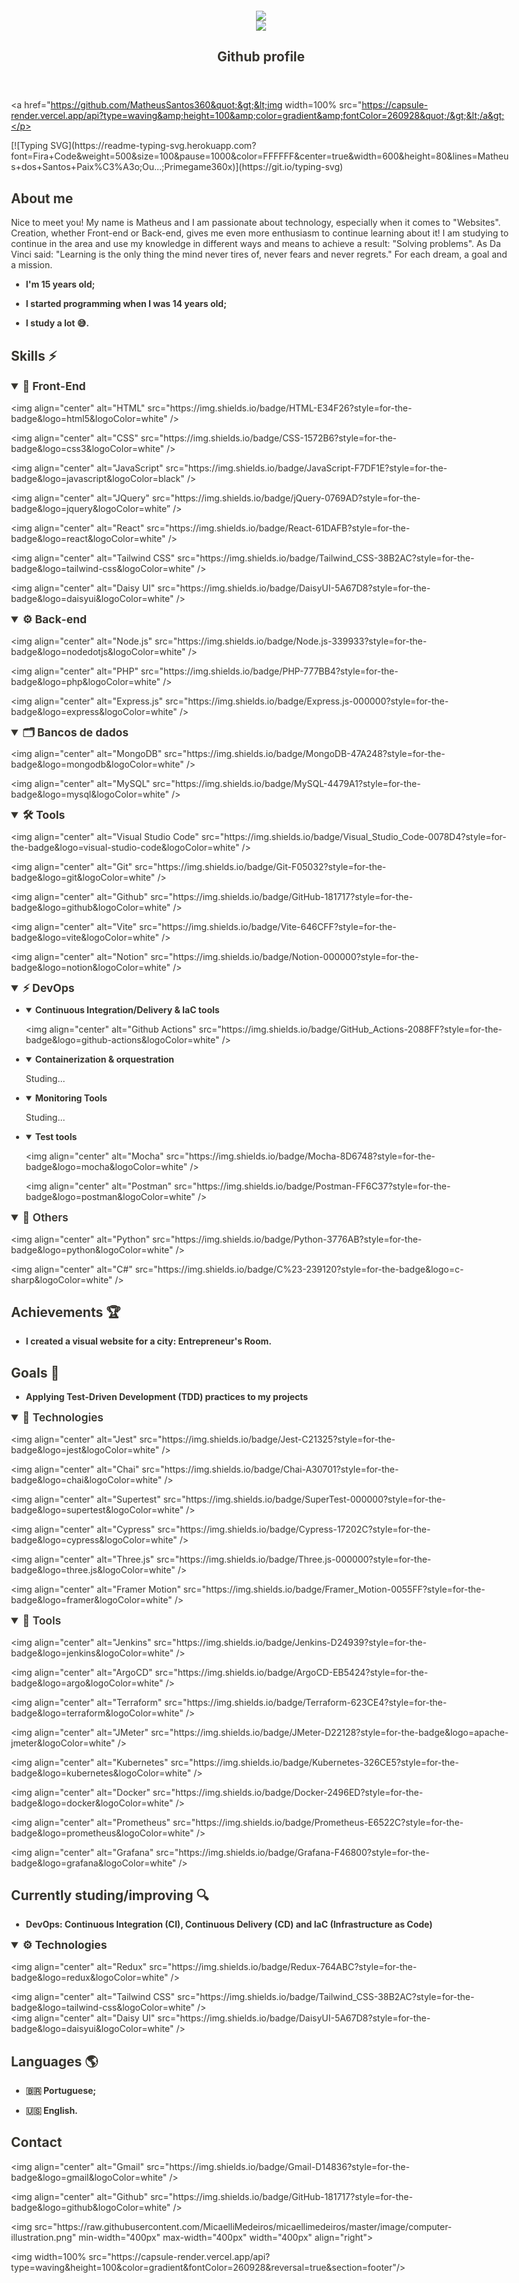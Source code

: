 <html><head><meta http-equiv="Content-Type" content="text/html; charset=utf-8"/><title>Github profile</title><style>
/* cspell:disable-file */
/* webkit printing magic: print all background colors */
html {
	-webkit-print-color-adjust: exact;
}
* {
	box-sizing: border-box;
	-webkit-print-color-adjust: exact;
}

html,
body {
	margin: 0;
	padding: 0;
}
@media only screen {
	body {
		margin: 2em auto;
		max-width: 900px;
		color: rgb(55, 53, 47);
	}
}

body {
	line-height: 1.5;
	white-space: pre-wrap;
}

a,
a.visited {
	color: inherit;
	text-decoration: underline;
}

.pdf-relative-link-path {
	font-size: 80%;
	color: #444;
}

h1,
h2,
h3 {
	letter-spacing: -0.01em;
	line-height: 1.2;
	font-weight: 600;
	margin-bottom: 0;
}

.page-title {
	font-size: 2.5rem;
	font-weight: 700;
	margin-top: 0;
	margin-bottom: 0.75em;
}

h1 {
	font-size: 1.875rem;
	margin-top: 1.875rem;
}

h2 {
	font-size: 1.5rem;
	margin-top: 1.5rem;
}

h3 {
	font-size: 1.25rem;
	margin-top: 1.25rem;
}

.source {
	border: 1px solid #ddd;
	border-radius: 3px;
	padding: 1.5em;
	word-break: break-all;
}

.callout {
	border-radius: 3px;
	padding: 1rem;
}

figure {
	margin: 1.25em 0;
	page-break-inside: avoid;
}

figcaption {
	opacity: 0.5;
	font-size: 85%;
	margin-top: 0.5em;
}

mark {
	background-color: transparent;
}

.indented {
	padding-left: 1.5em;
}

hr {
	background: transparent;
	display: block;
	width: 100%;
	height: 1px;
	visibility: visible;
	border: none;
	border-bottom: 1px solid rgba(55, 53, 47, 0.09);
}

img {
	max-width: 100%;
}

@media only print {
	img {
		max-height: 100vh;
		object-fit: contain;
	}
}

@page {
	margin: 1in;
}

.collection-content {
	font-size: 0.875rem;
}

.column-list {
	display: flex;
	justify-content: space-between;
}

.column {
	padding: 0 1em;
}

.column:first-child {
	padding-left: 0;
}

.column:last-child {
	padding-right: 0;
}

.table_of_contents-item {
	display: block;
	font-size: 0.875rem;
	line-height: 1.3;
	padding: 0.125rem;
}

.table_of_contents-indent-1 {
	margin-left: 1.5rem;
}

.table_of_contents-indent-2 {
	margin-left: 3rem;
}

.table_of_contents-indent-3 {
	margin-left: 4.5rem;
}

.table_of_contents-link {
	text-decoration: none;
	opacity: 0.7;
	border-bottom: 1px solid rgba(55, 53, 47, 0.18);
}

table,
th,
td {
	border: 1px solid rgba(55, 53, 47, 0.09);
	border-collapse: collapse;
}

table {
	border-left: none;
	border-right: none;
}

th,
td {
	font-weight: normal;
	padding: 0.25em 0.5em;
	line-height: 1.5;
	min-height: 1.5em;
	text-align: left;
}

th {
	color: rgba(55, 53, 47, 0.6);
}

ol,
ul {
	margin: 0;
	margin-block-start: 0.6em;
	margin-block-end: 0.6em;
}

li > ol:first-child,
li > ul:first-child {
	margin-block-start: 0.6em;
}

ul > li {
	list-style: disc;
}

ul.to-do-list {
	padding-inline-start: 0;
}

ul.to-do-list > li {
	list-style: none;
}

.to-do-children-checked {
	text-decoration: line-through;
	opacity: 0.375;
}

ul.toggle > li {
	list-style: none;
}

ul {
	padding-inline-start: 1.7em;
}

ul > li {
	padding-left: 0.1em;
}

ol {
	padding-inline-start: 1.6em;
}

ol > li {
	padding-left: 0.2em;
}

.mono ol {
	padding-inline-start: 2em;
}

.mono ol > li {
	text-indent: -0.4em;
}

.toggle {
	padding-inline-start: 0em;
	list-style-type: none;
}

/* Indent toggle children */
.toggle > li > details {
	padding-left: 1.7em;
}

.toggle > li > details > summary {
	margin-left: -1.1em;
}

.selected-value {
	display: inline-block;
	padding: 0 0.5em;
	background: rgba(206, 205, 202, 0.5);
	border-radius: 3px;
	margin-right: 0.5em;
	margin-top: 0.3em;
	margin-bottom: 0.3em;
	white-space: nowrap;
}

.collection-title {
	display: inline-block;
	margin-right: 1em;
}

.page-description {
    margin-bottom: 2em;
}

.simple-table {
	margin-top: 1em;
	font-size: 0.875rem;
	empty-cells: show;
}
.simple-table td {
	height: 29px;
	min-width: 120px;
}

.simple-table th {
	height: 29px;
	min-width: 120px;
}

.simple-table-header-color {
	background: rgb(247, 246, 243);
	color: black;
}
.simple-table-header {
	font-weight: 500;
}

time {
	opacity: 0.5;
}

.icon {
	display: inline-block;
	max-width: 1.2em;
	max-height: 1.2em;
	text-decoration: none;
	vertical-align: text-bottom;
	margin-right: 0.5em;
}

img.icon {
	border-radius: 3px;
}

.user-icon {
	width: 1.5em;
	height: 1.5em;
	border-radius: 100%;
	margin-right: 0.5rem;
}

.user-icon-inner {
	font-size: 0.8em;
}

.text-icon {
	border: 1px solid #000;
	text-align: center;
}

.page-cover-image {
	display: block;
	object-fit: cover;
	width: 100%;
	max-height: 30vh;
}

.page-header-icon {
	font-size: 3rem;
	margin-bottom: 1rem;
}

.page-header-icon-with-cover {
	margin-top: -0.72em;
	margin-left: 0.07em;
}

.page-header-icon img {
	border-radius: 3px;
}

.link-to-page {
	margin: 1em 0;
	padding: 0;
	border: none;
	font-weight: 500;
}

p > .user {
	opacity: 0.5;
}

td > .user,
td > time {
	white-space: nowrap;
}

input[type="checkbox"] {
	transform: scale(1.5);
	margin-right: 0.6em;
	vertical-align: middle;
}

p {
	margin-top: 0.5em;
	margin-bottom: 0.5em;
}

.image {
	border: none;
	margin: 1.5em 0;
	padding: 0;
	border-radius: 0;
	text-align: center;
}

.code,
code {
	background: rgba(135, 131, 120, 0.15);
	border-radius: 3px;
	padding: 0.2em 0.4em;
	border-radius: 3px;
	font-size: 85%;
	tab-size: 2;
}

code {
	color: #eb5757;
}

.code {
	padding: 1.5em 1em;
}

.code-wrap {
	white-space: pre-wrap;
	word-break: break-all;
}

.code > code {
	background: none;
	padding: 0;
	font-size: 100%;
	color: inherit;
}

blockquote {
	font-size: 1.25em;
	margin: 1em 0;
	padding-left: 1em;
	border-left: 3px solid rgb(55, 53, 47);
}

.bookmark {
	text-decoration: none;
	max-height: 8em;
	padding: 0;
	display: flex;
	width: 100%;
	align-items: stretch;
}

.bookmark-title {
	font-size: 0.85em;
	overflow: hidden;
	text-overflow: ellipsis;
	height: 1.75em;
	white-space: nowrap;
}

.bookmark-text {
	display: flex;
	flex-direction: column;
}

.bookmark-info {
	flex: 4 1 180px;
	padding: 12px 14px 14px;
	display: flex;
	flex-direction: column;
	justify-content: space-between;
}

.bookmark-image {
	width: 33%;
	flex: 1 1 180px;
	display: block;
	position: relative;
	object-fit: cover;
	border-radius: 1px;
}

.bookmark-description {
	color: rgba(55, 53, 47, 0.6);
	font-size: 0.75em;
	overflow: hidden;
	max-height: 4.5em;
	word-break: break-word;
}

.bookmark-href {
	font-size: 0.75em;
	margin-top: 0.25em;
}

.sans { font-family: ui-sans-serif, -apple-system, BlinkMacSystemFont, "Segoe UI Variable Display", "Segoe UI", Helvetica, "Apple Color Emoji", Arial, sans-serif, "Segoe UI Emoji", "Segoe UI Symbol"; }
.code { font-family: "SFMono-Regular", Menlo, Consolas, "PT Mono", "Liberation Mono", Courier, monospace; }
.serif { font-family: Lyon-Text, Georgia, ui-serif, serif; }
.mono { font-family: iawriter-mono, Nitti, Menlo, Courier, monospace; }
.pdf .sans { font-family: Inter, ui-sans-serif, -apple-system, BlinkMacSystemFont, "Segoe UI Variable Display", "Segoe UI", Helvetica, "Apple Color Emoji", Arial, sans-serif, "Segoe UI Emoji", "Segoe UI Symbol", 'Twemoji', 'Noto Color Emoji', 'Noto Sans CJK JP'; }
.pdf:lang(zh-CN) .sans { font-family: Inter, ui-sans-serif, -apple-system, BlinkMacSystemFont, "Segoe UI Variable Display", "Segoe UI", Helvetica, "Apple Color Emoji", Arial, sans-serif, "Segoe UI Emoji", "Segoe UI Symbol", 'Twemoji', 'Noto Color Emoji', 'Noto Sans CJK SC'; }
.pdf:lang(zh-TW) .sans { font-family: Inter, ui-sans-serif, -apple-system, BlinkMacSystemFont, "Segoe UI Variable Display", "Segoe UI", Helvetica, "Apple Color Emoji", Arial, sans-serif, "Segoe UI Emoji", "Segoe UI Symbol", 'Twemoji', 'Noto Color Emoji', 'Noto Sans CJK TC'; }
.pdf:lang(ko-KR) .sans { font-family: Inter, ui-sans-serif, -apple-system, BlinkMacSystemFont, "Segoe UI Variable Display", "Segoe UI", Helvetica, "Apple Color Emoji", Arial, sans-serif, "Segoe UI Emoji", "Segoe UI Symbol", 'Twemoji', 'Noto Color Emoji', 'Noto Sans CJK KR'; }
.pdf .code { font-family: Source Code Pro, "SFMono-Regular", Menlo, Consolas, "PT Mono", "Liberation Mono", Courier, monospace, 'Twemoji', 'Noto Color Emoji', 'Noto Sans Mono CJK JP'; }
.pdf:lang(zh-CN) .code { font-family: Source Code Pro, "SFMono-Regular", Menlo, Consolas, "PT Mono", "Liberation Mono", Courier, monospace, 'Twemoji', 'Noto Color Emoji', 'Noto Sans Mono CJK SC'; }
.pdf:lang(zh-TW) .code { font-family: Source Code Pro, "SFMono-Regular", Menlo, Consolas, "PT Mono", "Liberation Mono", Courier, monospace, 'Twemoji', 'Noto Color Emoji', 'Noto Sans Mono CJK TC'; }
.pdf:lang(ko-KR) .code { font-family: Source Code Pro, "SFMono-Regular", Menlo, Consolas, "PT Mono", "Liberation Mono", Courier, monospace, 'Twemoji', 'Noto Color Emoji', 'Noto Sans Mono CJK KR'; }
.pdf .serif { font-family: PT Serif, Lyon-Text, Georgia, ui-serif, serif, 'Twemoji', 'Noto Color Emoji', 'Noto Serif CJK JP'; }
.pdf:lang(zh-CN) .serif { font-family: PT Serif, Lyon-Text, Georgia, ui-serif, serif, 'Twemoji', 'Noto Color Emoji', 'Noto Serif CJK SC'; }
.pdf:lang(zh-TW) .serif { font-family: PT Serif, Lyon-Text, Georgia, ui-serif, serif, 'Twemoji', 'Noto Color Emoji', 'Noto Serif CJK TC'; }
.pdf:lang(ko-KR) .serif { font-family: PT Serif, Lyon-Text, Georgia, ui-serif, serif, 'Twemoji', 'Noto Color Emoji', 'Noto Serif CJK KR'; }
.pdf .mono { font-family: PT Mono, iawriter-mono, Nitti, Menlo, Courier, monospace, 'Twemoji', 'Noto Color Emoji', 'Noto Sans Mono CJK JP'; }
.pdf:lang(zh-CN) .mono { font-family: PT Mono, iawriter-mono, Nitti, Menlo, Courier, monospace, 'Twemoji', 'Noto Color Emoji', 'Noto Sans Mono CJK SC'; }
.pdf:lang(zh-TW) .mono { font-family: PT Mono, iawriter-mono, Nitti, Menlo, Courier, monospace, 'Twemoji', 'Noto Color Emoji', 'Noto Sans Mono CJK TC'; }
.pdf:lang(ko-KR) .mono { font-family: PT Mono, iawriter-mono, Nitti, Menlo, Courier, monospace, 'Twemoji', 'Noto Color Emoji', 'Noto Sans Mono CJK KR'; }
.highlight-default {
	color: rgba(55, 53, 47, 1);
}
.highlight-gray {
	color: rgba(120, 119, 116, 1);
	fill: rgba(120, 119, 116, 1);
}
.highlight-brown {
	color: rgba(159, 107, 83, 1);
	fill: rgba(159, 107, 83, 1);
}
.highlight-orange {
	color: rgba(217, 115, 13, 1);
	fill: rgba(217, 115, 13, 1);
}
.highlight-yellow {
	color: rgba(203, 145, 47, 1);
	fill: rgba(203, 145, 47, 1);
}
.highlight-teal {
	color: rgba(68, 131, 97, 1);
	fill: rgba(68, 131, 97, 1);
}
.highlight-blue {
	color: rgba(51, 126, 169, 1);
	fill: rgba(51, 126, 169, 1);
}
.highlight-purple {
	color: rgba(144, 101, 176, 1);
	fill: rgba(144, 101, 176, 1);
}
.highlight-pink {
	color: rgba(193, 76, 138, 1);
	fill: rgba(193, 76, 138, 1);
}
.highlight-red {
	color: rgba(212, 76, 71, 1);
	fill: rgba(212, 76, 71, 1);
}
.highlight-default_background {
	color: rgba(55, 53, 47, 1);
}
.highlight-gray_background {
	background: rgba(241, 241, 239, 1);
}
.highlight-brown_background {
	background: rgba(244, 238, 238, 1);
}
.highlight-orange_background {
	background: rgba(251, 236, 221, 1);
}
.highlight-yellow_background {
	background: rgba(251, 237, 214, 1);
}
.highlight-teal_background {
	background: rgba(237, 243, 236, 1);
}
.highlight-blue_background {
	background: rgba(231, 243, 248, 1);
}
.highlight-purple_background {
	background: rgba(244, 240, 247, 0.8);
}
.highlight-pink_background {
	background: rgba(249, 238, 243, 0.8);
}
.highlight-red_background {
	background: rgba(253, 235, 236, 1);
}
.block-color-default {
	color: inherit;
	fill: inherit;
}
.block-color-gray {
	color: rgba(120, 119, 116, 1);
	fill: rgba(120, 119, 116, 1);
}
.block-color-brown {
	color: rgba(159, 107, 83, 1);
	fill: rgba(159, 107, 83, 1);
}
.block-color-orange {
	color: rgba(217, 115, 13, 1);
	fill: rgba(217, 115, 13, 1);
}
.block-color-yellow {
	color: rgba(203, 145, 47, 1);
	fill: rgba(203, 145, 47, 1);
}
.block-color-teal {
	color: rgba(68, 131, 97, 1);
	fill: rgba(68, 131, 97, 1);
}
.block-color-blue {
	color: rgba(51, 126, 169, 1);
	fill: rgba(51, 126, 169, 1);
}
.block-color-purple {
	color: rgba(144, 101, 176, 1);
	fill: rgba(144, 101, 176, 1);
}
.block-color-pink {
	color: rgba(193, 76, 138, 1);
	fill: rgba(193, 76, 138, 1);
}
.block-color-red {
	color: rgba(212, 76, 71, 1);
	fill: rgba(212, 76, 71, 1);
}
.block-color-default_background {
	color: inherit;
	fill: inherit;
}
.block-color-gray_background {
	background: rgba(241, 241, 239, 1);
}
.block-color-brown_background {
	background: rgba(244, 238, 238, 1);
}
.block-color-orange_background {
	background: rgba(251, 236, 221, 1);
}
.block-color-yellow_background {
	background: rgba(251, 237, 214, 1);
}
.block-color-teal_background {
	background: rgba(237, 243, 236, 1);
}
.block-color-blue_background {
	background: rgba(231, 243, 248, 1);
}
.block-color-purple_background {
	background: rgba(244, 240, 247, 0.8);
}
.block-color-pink_background {
	background: rgba(249, 238, 243, 0.8);
}
.block-color-red_background {
	background: rgba(253, 235, 236, 1);
}
.select-value-color-uiBlue { background-color: rgba(35, 131, 226, .07); }
.select-value-color-pink { background-color: rgba(245, 224, 233, 1); }
.select-value-color-purple { background-color: rgba(232, 222, 238, 1); }
.select-value-color-green { background-color: rgba(219, 237, 219, 1); }
.select-value-color-gray { background-color: rgba(227, 226, 224, 1); }
.select-value-color-transparentGray { background-color: rgba(227, 226, 224, 0); }
.select-value-color-translucentGray { background-color: rgba(0, 0, 0, 0.06); }
.select-value-color-orange { background-color: rgba(250, 222, 201, 1); }
.select-value-color-brown { background-color: rgba(238, 224, 218, 1); }
.select-value-color-red { background-color: rgba(255, 226, 221, 1); }
.select-value-color-yellow { background-color: rgba(249, 228, 188, 1); }
.select-value-color-blue { background-color: rgba(211, 229, 239, 1); }
.select-value-color-pageGlass { background-color: undefined; }
.select-value-color-washGlass { background-color: undefined; }

.checkbox {
	display: inline-flex;
	vertical-align: text-bottom;
	width: 16;
	height: 16;
	background-size: 16px;
	margin-left: 2px;
	margin-right: 5px;
}

.checkbox-on {
	background-image: url("data:image/svg+xml;charset=UTF-8,%3Csvg%20width%3D%2216%22%20height%3D%2216%22%20viewBox%3D%220%200%2016%2016%22%20fill%3D%22none%22%20xmlns%3D%22http%3A%2F%2Fwww.w3.org%2F2000%2Fsvg%22%3E%0A%3Crect%20width%3D%2216%22%20height%3D%2216%22%20fill%3D%22%2358A9D7%22%2F%3E%0A%3Cpath%20d%3D%22M6.71429%2012.2852L14%204.9995L12.7143%203.71436L6.71429%209.71378L3.28571%206.2831L2%207.57092L6.71429%2012.2852Z%22%20fill%3D%22white%22%2F%3E%0A%3C%2Fsvg%3E");
}

.checkbox-off {
	background-image: url("data:image/svg+xml;charset=UTF-8,%3Csvg%20width%3D%2216%22%20height%3D%2216%22%20viewBox%3D%220%200%2016%2016%22%20fill%3D%22none%22%20xmlns%3D%22http%3A%2F%2Fwww.w3.org%2F2000%2Fsvg%22%3E%0A%3Crect%20x%3D%220.75%22%20y%3D%220.75%22%20width%3D%2214.5%22%20height%3D%2214.5%22%20fill%3D%22white%22%20stroke%3D%22%2336352F%22%20stroke-width%3D%221.5%22%2F%3E%0A%3C%2Fsvg%3E");
}
	
</style></head><body><article id="101a609f-c584-800d-95d9-e51fdfa49b20" class="page sans"><header><img class="page-cover-image" src="https://images.unsplash.com/photo-1489875347897-49f64b51c1f8?ixlib=rb-4.0.3&amp;q=85&amp;fm=jpg&amp;crop=entropy&amp;cs=srgb" style="object-position:center 50%"/><div class="page-header-icon page-header-icon-with-cover"><img class="icon" src="https://encrypted-tbn0.gstatic.com/images?q=tbn:ANd9GcSYnC0c7Mayqdusbi61p9V2WYcyX1Bur2ppChB_zi0APtkrKMwKH24msrXz&amp;s=10"/></div><h1 class="page-title">Github profile</h1><p class="page-description"></p></header><div class="page-body"><p id="101a609f-c584-8099-8ca9-da77af3a1d0d" class="">&lt;a href=&quot;https://github.com/MatheusSantos360&quot;&gt;&lt;img width=100% src=&quot;https://capsule-render.vercel.app/api?type=waving&amp;height=100&amp;color=gradient&amp;fontColor=260928&quot;/&gt;&lt;/a&gt;</p><p id="101a609f-c584-8009-b23e-e8a6e8a2eb52" class="">
</p><p id="714b5727-3ae0-4575-aa90-a8d9bb255928" class="">[![Typing SVG](https://readme-typing-svg.herokuapp.com?font=Fira+Code&amp;weight=500&amp;size=100&amp;pause=1000&amp;color=FFFFFF&amp;center=true&amp;width=600&amp;height=80&amp;lines=Matheus+dos+Santos+Paix%C3%A3o;Ou...;Primegame360x)](https://git.io/typing-svg)</p><p id="101a609f-c584-80d9-901d-cbe782edcb5b" class="">
</p><h1 id="101a609f-c584-80a5-95b3-fe9e94efad4b" class="">About me </h1><p id="101a609f-c584-80ec-9883-f981e9297e05" class="">Nice to meet you! My name is Matheus and I am passionate about technology, especially when it comes to &quot;Websites&quot;. Creation, whether Front-end or Back-end, gives me even more enthusiasm to continue learning about it! I am studying to continue in the area and use my knowledge in different ways and means to achieve a result: &quot;Solving problems&quot;. As Da Vinci said: &quot;Learning is the only thing the mind never tires of, never fears and never regrets.&quot; For each dream, a goal and a mission. </p><p id="945604d6-a976-42a5-b77f-f578071d52fe" class="">
</p><ul id="102a609f-c584-80cc-a081-d148f5bd7d23" class="bulleted-list"><li style="list-style-type:disc"><strong>I&#x27;m 15 years old;</strong></li></ul><ul id="102a609f-c584-800a-a371-ed52b737f9b5" class="bulleted-list"><li style="list-style-type:disc"><strong>I started programming when I was 14 years old;</strong></li></ul><ul id="ff36b298-75c1-4715-86bd-981bc2bbc237" class="bulleted-list"><li style="list-style-type:disc"><strong>I study a lot 😅.</strong></li></ul><p id="102a609f-c584-809b-8ffa-dd723de67861" class="">
</p><h1 id="101a609f-c584-8054-a00f-f43e78691cba" class="">Skills ⚡</h1><details open=""><summary style="font-weight:600;font-size:1.25em;line-height:1.3;margin:0"><strong>🎨 Front</strong>-<strong>End</strong></summary><div class="indented"><p id="101a609f-c584-801c-9a39-fb245d7ccfc7" class="">&lt;img align=&quot;center&quot; alt=&quot;HTML&quot; src=&quot;https://img.shields.io/badge/HTML-E34F26?style=for-the-badge&amp;logo=html5&amp;logoColor=white&quot; /&gt;</p><p id="101a609f-c584-805f-abc4-d291574ad57d" class="">&lt;img align=&quot;center&quot; alt=&quot;CSS&quot; src=&quot;https://img.shields.io/badge/CSS-1572B6?style=for-the-badge&amp;logo=css3&amp;logoColor=white&quot; /&gt;</p><p id="101a609f-c584-80f4-876e-ecfb42e06245" class="">&lt;img align=&quot;center&quot; alt=&quot;JavaScript&quot; src=&quot;https://img.shields.io/badge/JavaScript-F7DF1E?style=for-the-badge&amp;logo=javascript&amp;logoColor=black&quot; /&gt;</p><p id="102a609f-c584-80a2-b6e3-c89d99805c59" class="">&lt;img align=&quot;center&quot; alt=&quot;JQuery&quot; src=&quot;https://img.shields.io/badge/jQuery-0769AD?style=for-the-badge&amp;logo=jquery&amp;logoColor=white” /&gt;</p><p id="101a609f-c584-80bf-bf4e-e8c097f29014" class="">&lt;img align=&quot;center&quot; alt=&quot;React&quot; src=&quot;https://img.shields.io/badge/React-61DAFB?style=for-the-badge&amp;logo=react&amp;logoColor=white&quot; /&gt;</p><p id="101a609f-c584-8002-aab0-d22a507891ef" class="">&lt;img align=&quot;center&quot; alt=&quot;Tailwind CSS&quot; src=&quot;https://img.shields.io/badge/Tailwind_CSS-38B2AC?style=for-the-badge&amp;logo=tailwind-css&amp;logoColor=white&quot; /&gt;</p><p id="101a609f-c584-80fe-a0b3-d9fe752651e1" class="">&lt;img align=&quot;center&quot; alt=&quot;Daisy UI&quot; src=&quot;https://img.shields.io/badge/DaisyUI-5A67D8?style=for-the-badge&amp;logo=daisyui&amp;logoColor=white&quot; /&gt;</p></div></details><details open=""><summary style="font-weight:600;font-size:1.25em;line-height:1.3;margin:0"><strong>⚙️ Back</strong>-<strong>end</strong></summary><div class="indented"><p id="99479f5b-6cc0-4b0f-ad41-22ff581f13f1" class="">&lt;img align=&quot;center&quot; alt=&quot;Node.js&quot; src=&quot;https://img.shields.io/badge/Node.js-339933?style=for-the-badge&amp;logo=nodedotjs&amp;logoColor=white&quot; /&gt;</p><p id="101a609f-c584-807f-9cde-fa3357c13683" class="">&lt;img align=&quot;center&quot; alt=&quot;PHP&quot; src=&quot;https://img.shields.io/badge/PHP-777BB4?style=for-the-badge&amp;logo=php&amp;logoColor=white&quot; /&gt;</p><p id="101a609f-c584-8060-a834-cea217fc6593" class="">&lt;img align=&quot;center&quot; alt=&quot;Express.js&quot; src=&quot;https://img.shields.io/badge/Express.js-000000?style=for-the-badge&amp;logo=express&amp;logoColor=white&quot; /&gt;</p></div></details><details open=""><summary style="font-weight:600;font-size:1.25em;line-height:1.3;margin:0"><strong>🗂 Bancos de dados</strong></summary><div class="indented"><p id="657eda45-9ca3-4aab-be1b-d4d14b967642" class="">&lt;img align=&quot;center&quot; alt=&quot;MongoDB&quot; src=&quot;https://img.shields.io/badge/MongoDB-47A248?style=for-the-badge&amp;logo=mongodb&amp;logoColor=white&quot; /&gt;</p><p id="101a609f-c584-80f5-a0cf-faa8a0ae12e9" class="">&lt;img align=&quot;center&quot; alt=&quot;MySQL&quot; src=&quot;https://img.shields.io/badge/MySQL-4479A1?style=for-the-badge&amp;logo=mysql&amp;logoColor=white&quot; /&gt;</p></div></details><details open=""><summary style="font-weight:600;font-size:1.25em;line-height:1.3;margin:0"><strong>🛠 Tools</strong></summary><div class="indented"><p id="101a609f-c584-803d-8af9-c02b39ecba4e" class="">&lt;img align=&quot;center&quot; alt=&quot;Visual Studio Code&quot; src=&quot;https://img.shields.io/badge/Visual_Studio_Code-0078D4?style=for-the-badge&amp;logo=visual-studio-code&amp;logoColor=white&quot; /&gt;</p><p id="101a609f-c584-800f-8d03-f601045bab6d" class="">&lt;img align=&quot;center&quot; alt=&quot;Git&quot; src=&quot;https://img.shields.io/badge/Git-F05032?style=for-the-badge&amp;logo=git&amp;logoColor=white&quot; /&gt;</p><p id="101a609f-c584-80d2-91c5-fda2bacce5d8" class="">&lt;img align=&quot;center&quot; alt=&quot;Github&quot; src=&quot;https://img.shields.io/badge/GitHub-181717?style=for-the-badge&amp;logo=github&amp;logoColor=white&quot; /&gt;</p><p id="7e320ca5-978d-4247-9e10-99e4f176271f" class="">&lt;img align=&quot;center&quot; alt=&quot;Vite&quot; src=&quot;https://img.shields.io/badge/Vite-646CFF?style=for-the-badge&amp;logo=vite&amp;logoColor=white&quot; /&gt;</p><p id="101a609f-c584-80f4-a0c5-d10cecdc37c4" class="">&lt;img align=&quot;center&quot; alt=&quot;Notion&quot; src=&quot;https://img.shields.io/badge/Notion-000000?style=for-the-badge&amp;logo=notion&amp;logoColor=white&quot; /&gt;</p></div></details><details open=""><summary style="font-weight:600;font-size:1.25em;line-height:1.3;margin:0"><strong>⚡ DevOps</strong></summary><div class="indented"><ul id="101a609f-c584-80cc-acf0-cdeedd9bd856" class="toggle"><li><details open=""><summary><strong>Continuous Integration/Delivery &amp; IaC tools</strong></summary><p id="102a609f-c584-800e-9a36-c5ed3cc6250a" class="">&lt;img align=&quot;center&quot; alt=&quot;Github Actions&quot; src=&quot;https://img.shields.io/badge/GitHub_Actions-2088FF?style=for-the-badge&amp;logo=github-actions&amp;logoColor=white&quot; /&gt;</p></details></li></ul><ul id="101a609f-c584-8095-99be-ec5a31e68495" class="toggle"><li><details open=""><summary><strong>Containerization &amp; orquestration</strong></summary><p id="e374505d-7335-4d5c-9c22-1a7c0e360ab9" class="">Studing…</p></details></li></ul><ul id="6f4e06da-689f-4bfc-b031-180a80b1d7b7" class="toggle"><li><details open=""><summary><strong>Monitoring Tools</strong> </summary><p id="102a609f-c584-802f-b4ac-cfb0ffb7b25b" class="">Studing…</p></details></li></ul><ul id="101a609f-c584-80e6-af20-d93fc460c5bb" class="toggle"><li><details open=""><summary><strong>Test tools</strong></summary><p id="102a609f-c584-8054-beae-e0ecb88d8beb" class="">&lt;img align=&quot;center&quot; alt=&quot;Mocha&quot; src=&quot;https://img.shields.io/badge/Mocha-8D6748?style=for-the-badge&amp;logo=mocha&amp;logoColor=white&quot; /&gt;</p><p id="102a609f-c584-8015-88b6-e8663f9d84ae" class="">&lt;img align=&quot;center&quot; alt=&quot;Postman&quot; src=&quot;https://img.shields.io/badge/Postman-FF6C37?style=for-the-badge&amp;logo=postman&amp;logoColor=white&quot; /&gt;</p></details></li></ul></div></details><details open=""><summary style="font-weight:600;font-size:1.25em;line-height:1.3;margin:0">🔧 Others</summary><div class="indented"><p id="101a609f-c584-80dd-bf70-c55d216d535f" class="">&lt;img align=&quot;center&quot; alt=&quot;Python&quot; src=&quot;https://img.shields.io/badge/Python-3776AB?style=for-the-badge&amp;logo=python&amp;logoColor=white&quot; /&gt;</p><p id="102a609f-c584-8080-a893-d771a556be91" class="">&lt;img align=&quot;center&quot; alt=&quot;C#&quot; src=&quot;https://img.shields.io/badge/C%23-239120?style=for-the-badge&amp;logo=c-sharp&amp;logoColor=white&quot; /&gt;</p></div></details><p id="102a609f-c584-801d-90b0-f5fb970f15f7" class="">
</p><h1 id="102a609f-c584-8076-a200-c18dbf0163ad" class="">Achievements 🏆</h1><ul id="102a609f-c584-8010-b0b4-c85d261373f7" class="bulleted-list"><li style="list-style-type:disc"><strong>I created a visual website for a city: Entrepreneur&#x27;s Room.</strong></li></ul><p id="102a609f-c584-8028-ae8a-e5e753654c9f" class="">
</p><h1 id="101a609f-c584-807c-9e5f-da3897a8aaad" class="">Goals 🎯</h1><ul id="102a609f-c584-80c5-b6c9-f50c3709e5db" class="bulleted-list"><li style="list-style-type:disc"><strong>Applying Test-Driven Development (TDD) practices to my projects</strong></li></ul><details open=""><summary style="font-weight:600;font-size:1.25em;line-height:1.3;margin:0">🎯 Technologies</summary><div class="indented"><p id="101a609f-c584-8041-855a-f79ae1ac2388" class="">&lt;img align=&quot;center&quot; alt=&quot;Jest&quot; src=&quot;https://img.shields.io/badge/Jest-C21325?style=for-the-badge&amp;logo=jest&amp;logoColor=white&quot; /&gt;</p><p id="102a609f-c584-80b8-bda3-d722d1dea259" class="">&lt;img align=&quot;center&quot; alt=&quot;Chai&quot; src=&quot;https://img.shields.io/badge/Chai-A30701?style=for-the-badge&amp;logo=chai&amp;logoColor=white&quot; /&gt;</p><p id="102a609f-c584-8032-9aea-d09250fa8fa7" class="">&lt;img align=&quot;center&quot; alt=&quot;Supertest&quot; src=&quot;https://img.shields.io/badge/SuperTest-000000?style=for-the-badge&amp;logo=supertest&amp;logoColor=white&quot; /&gt;</p><p id="102a609f-c584-80cb-b12b-c9a2bae33fe3" class="">&lt;img align=&quot;center&quot; alt=&quot;Cypress&quot; src=&quot;https://img.shields.io/badge/Cypress-17202C?style=for-the-badge&amp;logo=cypress&amp;logoColor=white&quot; /&gt;</p><p id="101a609f-c584-800f-8dcf-ded6bbc290e8" class="">&lt;img align=&quot;center&quot; alt=&quot;Three.js&quot; src=&quot;https://img.shields.io/badge/Three.js-000000?style=for-the-badge&amp;logo=three.js&amp;logoColor=white&quot; /&gt;</p><p id="101a609f-c584-80a7-bf97-ccda07db61b1" class="">&lt;img align=&quot;center&quot; alt=&quot;Framer Motion&quot; src=&quot;https://img.shields.io/badge/Framer_Motion-0055FF?style=for-the-badge&amp;logo=framer&amp;logoColor=white&quot; /&gt;</p></div></details><details open=""><summary style="font-weight:600;font-size:1.25em;line-height:1.3;margin:0">🎯 Tools</summary><div class="indented"><p id="101a609f-c584-8049-8602-ed6723cfe6e5" class="">&lt;img align=&quot;center&quot; alt=&quot;Jenkins&quot; src=&quot;https://img.shields.io/badge/Jenkins-D24939?style=for-the-badge&amp;logo=jenkins&amp;logoColor=white&quot; /&gt;</p><p id="51e69728-a4b6-4c62-bc3e-e786c3f0221b" class="">&lt;img align=&quot;center&quot; alt=&quot;ArgoCD&quot; src=&quot;https://img.shields.io/badge/ArgoCD-EB5424?style=for-the-badge&amp;logo=argo&amp;logoColor=white&quot; /&gt;</p><p id="101a609f-c584-8035-8651-e768d9321815" class="">&lt;img align=&quot;center&quot; alt=&quot;Terraform&quot; src=&quot;https://img.shields.io/badge/Terraform-623CE4?style=for-the-badge&amp;logo=terraform&amp;logoColor=white&quot; /&gt;</p><p id="102a609f-c584-804c-9b80-fd514f560ac6" class="">&lt;img align=&quot;center&quot; alt=&quot;JMeter&quot; src=&quot;https://img.shields.io/badge/JMeter-D22128?style=for-the-badge&amp;logo=apache-jmeter&amp;logoColor=white&quot; /&gt;</p><p id="102a609f-c584-80ae-be5e-cfc1039818fe" class="">&lt;img align=&quot;center&quot; alt=&quot;Kubernetes&quot; src=&quot;https://img.shields.io/badge/Kubernetes-326CE5?style=for-the-badge&amp;logo=kubernetes&amp;logoColor=white&quot; /&gt;</p><p id="eb1c9f69-03b5-47d1-a729-da2ac8e9fedd" class="">&lt;img align=&quot;center&quot; alt=&quot;Docker&quot; src=&quot;https://img.shields.io/badge/Docker-2496ED?style=for-the-badge&amp;logo=docker&amp;logoColor=white&quot; /&gt;</p><p id="101a609f-c584-80c5-a3ed-dd63e926086a" class="">&lt;img align=&quot;center&quot; alt=&quot;Prometheus&quot; src=&quot;https://img.shields.io/badge/Prometheus-E6522C?style=for-the-badge&amp;logo=prometheus&amp;logoColor=white&quot; /&gt;</p><p id="101a609f-c584-8078-9430-cac9829df3ed" class="">&lt;img align=&quot;center&quot; alt=&quot;Grafana&quot; src=&quot;https://img.shields.io/badge/Grafana-F46800?style=for-the-badge&amp;logo=grafana&amp;logoColor=white&quot; /&gt;</p></div></details><p id="102a609f-c584-80bf-8249-c15f07d5be92" class="">
</p><h1 id="101a609f-c584-8047-abce-c5eadb3f3339" class="">Currently studing/improving 🔍</h1><ul id="102a609f-c584-80f0-a58c-ea0371926a51" class="bulleted-list"><li style="list-style-type:disc"><strong>DevOps: Continuous Integration (CI), Continuous Delivery (CD) and IaC (Infrastructure as Code)</strong></li></ul><details open=""><summary style="font-weight:600;font-size:1.25em;line-height:1.3;margin:0"><strong>⚙️ Technologies</strong></summary><div class="indented"><p id="101a609f-c584-80dd-99bc-cd44eca147ff" class="">&lt;img align=&quot;center&quot; alt=&quot;Redux&quot; src=&quot;https://img.shields.io/badge/Redux-764ABC?style=for-the-badge&amp;logo=redux&amp;logoColor=white&quot; /&gt;</p><p id="102a609f-c584-8048-8769-e77a653adbdf" class="">&lt;img align=&quot;center&quot; alt=&quot;Tailwind CSS&quot; src=&quot;https://img.shields.io/badge/Tailwind_CSS-38B2AC?style=for-the-badge&amp;logo=tailwind-css&amp;logoColor=white&quot; /&gt;<br/>&lt;img align=&quot;center&quot; alt=&quot;Daisy UI&quot; src=&quot;https://img.shields.io/badge/DaisyUI-5A67D8?style=for-the-badge&amp;logo=daisyui&amp;logoColor=white&quot; /&gt;<br/></p></div></details><p id="102a609f-c584-8005-8ded-eba764241059" class="">
</p><h1 id="102a609f-c584-805c-9693-f036b481798c" class="">Languages 🌎</h1><ul id="102a609f-c584-807a-b6bc-efb87a937d83" class="bulleted-list"><li style="list-style-type:disc"><strong>🇧🇷 Portuguese;</strong></li></ul><ul id="102a609f-c584-80cc-9fbf-d0b441f11ba0" class="bulleted-list"><li style="list-style-type:disc"><strong>🇺🇸 English.</strong></li></ul><h1 id="101a609f-c584-8044-b064-e78a2177afce" class="">Contact</h1><p id="d9080c0a-958e-4714-9283-c0d09570354a" class="">&lt;img align=&quot;center&quot; alt=&quot;Gmail&quot; src=&quot;https://img.shields.io/badge/Gmail-D14836?style=for-the-badge&amp;logo=gmail&amp;logoColor=white&quot; /&gt;</p><p id="cee71eca-13ca-40ca-821d-b69925aeb023" class="">&lt;img align=&quot;center&quot; alt=&quot;Github&quot; src=&quot;https://img.shields.io/badge/GitHub-181717?style=for-the-badge&amp;logo=github&amp;logoColor=white&quot; /&gt;</p><p id="3f70a668-810e-49fb-b2e5-fce4f4c113de" class="">
</p><p id="101a609f-c584-808b-8aaa-e85ba0ef79a9" class="">&lt;img src=&quot;https://raw.githubusercontent.com/MicaelliMedeiros/micaellimedeiros/master/image/computer-illustration.png&quot; min-width=&quot;400px&quot; max-width=&quot;400px&quot; width=&quot;400px&quot; align=&quot;right&quot;&gt;</p><p id="101a609f-c584-80ff-9072-d73bf50e22af" class="">
</p><p id="101a609f-c584-80fc-8e25-cb653fa9c098" class="">&lt;img width=100% src=&quot;https://capsule-render.vercel.app/api?type=waving&amp;height=100&amp;color=gradient&amp;fontColor=260928&amp;reversal=true&amp;section=footer&quot;/&gt;</p><p id="5b6f81dc-8ec6-4342-b3bc-373454800a7c" class="">
</p><p id="101a609f-c584-80e7-afeb-f32cc1c3e1d3" class="">
</p><p id="1d11712f-4afd-4e68-9d12-75711f789e06" class="">
</p></div></article><span class="sans" style="font-size:14px;padding-top:2em"></span></body></html>

